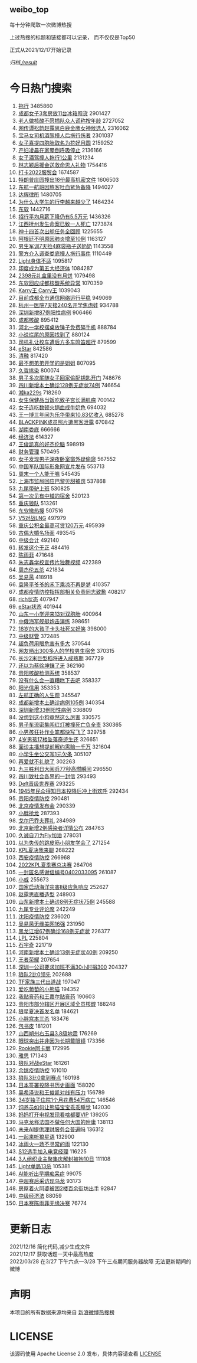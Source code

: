 weibo_top  
---
每十分钟爬取一次微博热搜  

上过热搜的标题和链接都可以记录， 而不仅仅是Top50

正式从2021/12/17开始记录  

*归档[./result](./result/)*

# 今日热门搜索  
1. [拖行](https://s.weibo.com//weibo?q=%23%E6%8B%96%E8%A1%8C%23&Refer=top) 3485860
2. [成都女子3套房放11台冰箱囤货](https://s.weibo.com//weibo?q=%23%E6%88%90%E9%83%BD%E5%A5%B3%E5%AD%903%E5%A5%97%E6%88%BF%E6%94%BE11%E5%8F%B0%E5%86%B0%E7%AE%B1%E5%9B%A4%E8%B4%A7%23&Refer=top) 2901427
3. [老人做核酸不愿插队众人谎称按年龄](https://s.weibo.com//weibo?q=%23%E8%80%81%E4%BA%BA%E5%81%9A%E6%A0%B8%E9%85%B8%E4%B8%8D%E6%84%BF%E6%8F%92%E9%98%9F%E4%BC%97%E4%BA%BA%E8%B0%8E%E7%A7%B0%E6%8C%89%E5%B9%B4%E9%BE%84%23&Refer=top) 2727052
4. [网传谭松韵赵露思白鹿金鹰女神候选人](https://s.weibo.com//weibo?q=%23%E7%BD%91%E4%BC%A0%E8%B0%AD%E6%9D%BE%E9%9F%B5%E8%B5%B5%E9%9C%B2%E6%80%9D%E7%99%BD%E9%B9%BF%E9%87%91%E9%B9%B0%E5%A5%B3%E7%A5%9E%E5%80%99%E9%80%89%E4%BA%BA%23&Refer=top) 2316062
5. [宝马女司机酒驾撞人后拖行伤者](https://s.weibo.com//weibo?q=%23%E5%AE%9D%E9%A9%AC%E5%A5%B3%E5%8F%B8%E6%9C%BA%E9%85%92%E9%A9%BE%E6%92%9E%E4%BA%BA%E5%90%8E%E6%8B%96%E8%A1%8C%E4%BC%A4%E8%80%85%23&Refer=top) 2301037
6. [女子喜提四胞胎取名为花好月圆](https://s.weibo.com//weibo?q=%23%E5%A5%B3%E5%AD%90%E5%96%9C%E6%8F%90%E5%9B%9B%E8%83%9E%E8%83%8E%E5%8F%96%E5%90%8D%E4%B8%BA%E8%8A%B1%E5%A5%BD%E6%9C%88%E5%9C%86%23&Refer=top) 2159252
7. [产妇凌晨在家晕倒呼吸停止](https://s.weibo.com//weibo?q=%23%E4%BA%A7%E5%A6%87%E5%87%8C%E6%99%A8%E5%9C%A8%E5%AE%B6%E6%99%95%E5%80%92%E5%91%BC%E5%90%B8%E5%81%9C%E6%AD%A2%23&Refer=top) 2136166
8. [女子酒驾撞人拖行1公里](https://s.weibo.com//weibo?q=%23%E5%A5%B3%E5%AD%90%E9%85%92%E9%A9%BE%E6%92%9E%E4%BA%BA%E6%8B%96%E8%A1%8C1%E5%85%AC%E9%87%8C%23&Refer=top) 2131234
9. [林志颖后援会送救命恩人礼物](https://s.weibo.com//weibo?q=%23%E6%9E%97%E5%BF%97%E9%A2%96%E5%90%8E%E6%8F%B4%E4%BC%9A%E9%80%81%E6%95%91%E5%91%BD%E6%81%A9%E4%BA%BA%E7%A4%BC%E7%89%A9%23&Refer=top) 1754416
10. [打卡2022服贸会](https://s.weibo.com//weibo?q=%23%E6%89%93%E5%8D%A12022%E6%9C%8D%E8%B4%B8%E4%BC%9A%23&Refer=top) 1674587
11. [特朗普庄园搜出18份最高机密文件](https://s.weibo.com//weibo?q=%23%E7%89%B9%E6%9C%97%E6%99%AE%E5%BA%84%E5%9B%AD%E6%90%9C%E5%87%BA18%E4%BB%BD%E6%9C%80%E9%AB%98%E6%9C%BA%E5%AF%86%E6%96%87%E4%BB%B6%23&Refer=top) 1606503
12. [东航一航班因旅客吐血紧急备降](https://s.weibo.com//weibo?q=%23%E4%B8%9C%E8%88%AA%E4%B8%80%E8%88%AA%E7%8F%AD%E5%9B%A0%E6%97%85%E5%AE%A2%E5%90%90%E8%A1%80%E7%B4%A7%E6%80%A5%E5%A4%87%E9%99%8D%23&Refer=top) 1494027
13. [达辉律所](https://s.weibo.com//weibo?q=%23%E8%BE%BE%E8%BE%89%E5%BE%8B%E6%89%80%23&Refer=top) 1480705
14. [为什么大学生的行李越来越少了](https://s.weibo.com//weibo?q=%23%E4%B8%BA%E4%BB%80%E4%B9%88%E5%A4%A7%E5%AD%A6%E7%94%9F%E7%9A%84%E8%A1%8C%E6%9D%8E%E8%B6%8A%E6%9D%A5%E8%B6%8A%E5%B0%91%E4%BA%86%23&Refer=top) 1464234
15. [东软](https://s.weibo.com//weibo?q=%23%E4%B8%9C%E8%BD%AF%23&Refer=top) 1442716
16. [招行平均月薪下降仍有5.5万元](https://s.weibo.com//weibo?q=%23%E6%8B%9B%E8%A1%8C%E5%B9%B3%E5%9D%87%E6%9C%88%E8%96%AA%E4%B8%8B%E9%99%8D%E4%BB%8D%E6%9C%895.5%E4%B8%87%E5%85%83%23&Refer=top) 1436326
17. [江西抚州发生命案已致一人死亡](https://s.weibo.com//weibo?q=%23%E6%B1%9F%E8%A5%BF%E6%8A%9A%E5%B7%9E%E5%8F%91%E7%94%9F%E5%91%BD%E6%A1%88%E5%B7%B2%E8%87%B4%E4%B8%80%E4%BA%BA%E6%AD%BB%E4%BA%A1%23&Refer=top) 1273874
18. [神十四首次出舱任务全回顾](https://s.weibo.com//weibo?q=%23%E7%A5%9E%E5%8D%81%E5%9B%9B%E9%A6%96%E6%AC%A1%E5%87%BA%E8%88%B1%E4%BB%BB%E5%8A%A1%E5%85%A8%E5%9B%9E%E9%A1%BE%23&Refer=top) 1225655
19. [阿根廷不明原因肺炎增至10例](https://s.weibo.com//weibo?q=%23%E9%98%BF%E6%A0%B9%E5%BB%B7%E4%B8%8D%E6%98%8E%E5%8E%9F%E5%9B%A0%E8%82%BA%E7%82%8E%E5%A2%9E%E8%87%B310%E4%BE%8B%23&Refer=top) 1163127
20. [男生军训7天捡4麻袋瓶子送奶奶](https://s.weibo.com//weibo?q=%23%E7%94%B7%E7%94%9F%E5%86%9B%E8%AE%AD7%E5%A4%A9%E6%8D%A14%E9%BA%BB%E8%A2%8B%E7%93%B6%E5%AD%90%E9%80%81%E5%A5%B6%E5%A5%B6%23&Refer=top) 1143558
21. [警方介入调查娄底撞人拖行事件](https://s.weibo.com//weibo?q=%23%E8%AD%A6%E6%96%B9%E4%BB%8B%E5%85%A5%E8%B0%83%E6%9F%A5%E5%A8%84%E5%BA%95%E6%92%9E%E4%BA%BA%E6%8B%96%E8%A1%8C%E4%BA%8B%E4%BB%B6%23&Refer=top) 1110449
22. [Light身体不适](https://s.weibo.com//weibo?q=%23Light%E8%BA%AB%E4%BD%93%E4%B8%8D%E9%80%82%23&Refer=top) 1095817
23. [印度成为第五大经济体](https://s.weibo.com//weibo?q=%23%E5%8D%B0%E5%BA%A6%E6%88%90%E4%B8%BA%E7%AC%AC%E4%BA%94%E5%A4%A7%E7%BB%8F%E6%B5%8E%E4%BD%93%23&Refer=top) 1084287
24. [2398元礼盒里没有月饼](https://s.weibo.com//weibo?q=%232398%E5%85%83%E7%A4%BC%E7%9B%92%E9%87%8C%E6%B2%A1%E6%9C%89%E6%9C%88%E9%A5%BC%23&Refer=top) 1079498
25. [东软回应成都核酸系统异常](https://s.weibo.com//weibo?q=%23%E4%B8%9C%E8%BD%AF%E5%9B%9E%E5%BA%94%E6%88%90%E9%83%BD%E6%A0%B8%E9%85%B8%E7%B3%BB%E7%BB%9F%E5%BC%82%E5%B8%B8%23&Refer=top) 1070359
26. [Karry王 Carry王](https://s.weibo.com//weibo?q=Karry%E7%8E%8B%20Carry%E7%8E%8B&Refer=top) 1039043
27. [目前成都全市通信网络运行平稳](https://s.weibo.com//weibo?q=%23%E7%9B%AE%E5%89%8D%E6%88%90%E9%83%BD%E5%85%A8%E5%B8%82%E9%80%9A%E4%BF%A1%E7%BD%91%E7%BB%9C%E8%BF%90%E8%A1%8C%E5%B9%B3%E7%A8%B3%23&Refer=top) 949069
28. [杭州一医院7天接240名开学焦虑娃](https://s.weibo.com//weibo?q=%23%E6%9D%AD%E5%B7%9E%E4%B8%80%E5%8C%BB%E9%99%A27%E5%A4%A9%E6%8E%A5240%E5%90%8D%E5%BC%80%E5%AD%A6%E7%84%A6%E8%99%91%E5%A8%83%23&Refer=top) 934788
29. [深圳新增87例阳性病例](https://s.weibo.com//weibo?q=%23%E6%B7%B1%E5%9C%B3%E6%96%B0%E5%A2%9E87%E4%BE%8B%E9%98%B3%E6%80%A7%E7%97%85%E4%BE%8B%23&Refer=top) 906466
30. [成都核酸](https://s.weibo.com//weibo?q=%E6%88%90%E9%83%BD%E6%A0%B8%E9%85%B8&Refer=top) 895412
31. [河北一学校摆桌放锤子免费碎手机](https://s.weibo.com//weibo?q=%23%E6%B2%B3%E5%8C%97%E4%B8%80%E5%AD%A6%E6%A0%A1%E6%91%86%E6%A1%8C%E6%94%BE%E9%94%A4%E5%AD%90%E5%85%8D%E8%B4%B9%E7%A2%8E%E6%89%8B%E6%9C%BA%23&Refer=top) 888784
32. [小说烂尾的原因找到了](https://s.weibo.com//weibo?q=%23%E5%B0%8F%E8%AF%B4%E7%83%82%E5%B0%BE%E7%9A%84%E5%8E%9F%E5%9B%A0%E6%89%BE%E5%88%B0%E4%BA%86%23&Refer=top) 880124
33. [司机礼让校车遭后方多车鸣笛超行](https://s.weibo.com//weibo?q=%23%E5%8F%B8%E6%9C%BA%E7%A4%BC%E8%AE%A9%E6%A0%A1%E8%BD%A6%E9%81%AD%E5%90%8E%E6%96%B9%E5%A4%9A%E8%BD%A6%E9%B8%A3%E7%AC%9B%E8%B6%85%E8%A1%8C%23&Refer=top) 879599
34. [eStar](https://s.weibo.com//weibo?q=%23eStar%23&Refer=top) 842586
35. [清融](https://s.weibo.com//weibo?q=%E6%B8%85%E8%9E%8D&Refer=top) 817420
36. [最不想弟弟开学的是姐姐](https://s.weibo.com//weibo?q=%23%E6%9C%80%E4%B8%8D%E6%83%B3%E5%BC%9F%E5%BC%9F%E5%BC%80%E5%AD%A6%E7%9A%84%E6%98%AF%E5%A7%90%E5%A7%90%23&Refer=top) 807095
37. [久哲挑染](https://s.weibo.com//weibo?q=%23%E4%B9%85%E5%93%B2%E6%8C%91%E6%9F%93%23&Refer=top) 800074
38. [男子多次尾随女子回家偷配钥匙开门](https://s.weibo.com//weibo?q=%23%E7%94%B7%E5%AD%90%E5%A4%9A%E6%AC%A1%E5%B0%BE%E9%9A%8F%E5%A5%B3%E5%AD%90%E5%9B%9E%E5%AE%B6%E5%81%B7%E9%85%8D%E9%92%A5%E5%8C%99%E5%BC%80%E9%97%A8%23&Refer=top) 748676
39. [四川新增本土确诊128例无症状74例](https://s.weibo.com//weibo?q=%23%E5%9B%9B%E5%B7%9D%E6%96%B0%E5%A2%9E%E6%9C%AC%E5%9C%9F%E7%A1%AE%E8%AF%8A128%E4%BE%8B%E6%97%A0%E7%97%87%E7%8A%B674%E4%BE%8B%23&Refer=top) 746654
40. [湘ka229s](https://s.weibo.com//weibo?q=%23%E6%B9%98ka229s%23&Refer=top) 718260
41. [女生保健品当饭吃致子宫长满肌瘤](https://s.weibo.com//weibo?q=%23%E5%A5%B3%E7%94%9F%E4%BF%9D%E5%81%A5%E5%93%81%E5%BD%93%E9%A5%AD%E5%90%83%E8%87%B4%E5%AD%90%E5%AE%AB%E9%95%BF%E6%BB%A1%E8%82%8C%E7%98%A4%23&Refer=top) 700142
42. [女子连吃数顿火锅血成牛奶色](https://s.weibo.com//weibo?q=%23%E5%A5%B3%E5%AD%90%E8%BF%9E%E5%90%83%E6%95%B0%E9%A1%BF%E7%81%AB%E9%94%85%E8%A1%80%E6%88%90%E7%89%9B%E5%A5%B6%E8%89%B2%23&Refer=top) 694032
43. [王一博三年间为乐华带来10.83亿收入](https://s.weibo.com//weibo?q=%23%E7%8E%8B%E4%B8%80%E5%8D%9A%E4%B8%89%E5%B9%B4%E9%97%B4%E4%B8%BA%E4%B9%90%E5%8D%8E%E5%B8%A6%E6%9D%A510.83%E4%BA%BF%E6%94%B6%E5%85%A5%23&Refer=top) 685278
44. [BLACKPINK成员照片遭黑客泄露](https://s.weibo.com//weibo?q=%23BLACKPINK%E6%88%90%E5%91%98%E7%85%A7%E7%89%87%E9%81%AD%E9%BB%91%E5%AE%A2%E6%B3%84%E9%9C%B2%23&Refer=top) 670842
45. [湖南娄底](https://s.weibo.com//weibo?q=%E6%B9%96%E5%8D%97%E5%A8%84%E5%BA%95&Refer=top) 666666
46. [经济法](https://s.weibo.com//weibo?q=%E7%BB%8F%E6%B5%8E%E6%B3%95&Refer=top) 614327
47. [王俊凯真的好杰伦脑](https://s.weibo.com//weibo?q=%23%E7%8E%8B%E4%BF%8A%E5%87%AF%E7%9C%9F%E7%9A%84%E5%A5%BD%E6%9D%B0%E4%BC%A6%E8%84%91%23&Refer=top) 598919
48. [财务管理](https://s.weibo.com//weibo?q=%E8%B4%A2%E5%8A%A1%E7%AE%A1%E7%90%86&Refer=top) 570495
49. [女子发现男子深夜卧室窗外疑偷窥](https://s.weibo.com//weibo?q=%23%E5%A5%B3%E5%AD%90%E5%8F%91%E7%8E%B0%E7%94%B7%E5%AD%90%E6%B7%B1%E5%A4%9C%E5%8D%A7%E5%AE%A4%E7%AA%97%E5%A4%96%E7%96%91%E5%81%B7%E7%AA%A5%23&Refer=top) 567552
50. [中国军队国际形象网宣片发布](https://s.weibo.com//weibo?q=%23%E4%B8%AD%E5%9B%BD%E5%86%9B%E9%98%9F%E5%9B%BD%E9%99%85%E5%BD%A2%E8%B1%A1%E7%BD%91%E5%AE%A3%E7%89%87%E5%8F%91%E5%B8%83%23&Refer=top) 553713
51. [周末一个人能干嘛](https://s.weibo.com//weibo?q=%23%E5%91%A8%E6%9C%AB%E4%B8%80%E4%B8%AA%E4%BA%BA%E8%83%BD%E5%B9%B2%E5%98%9B%23&Refer=top) 545435
52. [上海市监局回应巴黎贝甜被罚](https://s.weibo.com//weibo?q=%23%E4%B8%8A%E6%B5%B7%E5%B8%82%E7%9B%91%E5%B1%80%E5%9B%9E%E5%BA%94%E5%B7%B4%E9%BB%8E%E8%B4%9D%E7%94%9C%E8%A2%AB%E7%BD%9A%23&Refer=top) 537868
53. [九尾带驴上班](https://s.weibo.com//weibo?q=%23%E4%B9%9D%E5%B0%BE%E5%B8%A6%E9%A9%B4%E4%B8%8A%E7%8F%AD%23&Refer=top) 530825
54. [第一次见有中铺的宿舍](https://s.weibo.com//weibo?q=%23%E7%AC%AC%E4%B8%80%E6%AC%A1%E8%A7%81%E6%9C%89%E4%B8%AD%E9%93%BA%E7%9A%84%E5%AE%BF%E8%88%8D%23&Refer=top) 520123
55. [重庆狼队](https://s.weibo.com//weibo?q=%23%E9%87%8D%E5%BA%86%E7%8B%BC%E9%98%9F%23&Refer=top) 513261
56. [东软撤热搜](https://s.weibo.com//weibo?q=%E4%B8%9C%E8%BD%AF%E6%92%A4%E7%83%AD%E6%90%9C&Refer=top) 507516
57. [V5对战LNG](https://s.weibo.com//weibo?q=%23V5%E5%AF%B9%E6%88%98LNG%23&Refer=top) 497979
58. [重庆公积金最高可贷120万元](https://s.weibo.com//weibo?q=%23%E9%87%8D%E5%BA%86%E5%85%AC%E7%A7%AF%E9%87%91%E6%9C%80%E9%AB%98%E5%8F%AF%E8%B4%B7120%E4%B8%87%E5%85%83%23&Refer=top) 495939
59. [古偶大婚名场面](https://s.weibo.com//weibo?q=%23%E5%8F%A4%E5%81%B6%E5%A4%A7%E5%A9%9A%E5%90%8D%E5%9C%BA%E9%9D%A2%23&Refer=top) 493545
60. [中级会计](https://s.weibo.com//weibo?q=%23%E4%B8%AD%E7%BA%A7%E4%BC%9A%E8%AE%A1%23&Refer=top) 492140
61. [转发这个于正](https://s.weibo.com//weibo?q=%23%E8%BD%AC%E5%8F%91%E8%BF%99%E4%B8%AA%E4%BA%8E%E6%AD%A3%23&Refer=top) 484416
62. [陈雨菲](https://s.weibo.com//weibo?q=%23%E9%99%88%E9%9B%A8%E8%8F%B2%23&Refer=top) 471648
63. [朱志鑫学校宣传片独舞视频](https://s.weibo.com//weibo?q=%23%E6%9C%B1%E5%BF%97%E9%91%AB%E5%AD%A6%E6%A0%A1%E5%AE%A3%E4%BC%A0%E7%89%87%E7%8B%AC%E8%88%9E%E8%A7%86%E9%A2%91%23&Refer=top) 422389
64. [周杰伦五杀](https://s.weibo.com//weibo?q=%23%E5%91%A8%E6%9D%B0%E4%BC%A6%E4%BA%94%E6%9D%80%23&Refer=top) 421834
65. [吴易昺](https://s.weibo.com//weibo?q=%E5%90%B4%E6%98%93%E6%98%BA&Refer=top) 418918
66. [袁隆平爷爷的禾下乘凉不再是梦](https://s.weibo.com//weibo?q=%23%E8%A2%81%E9%9A%86%E5%B9%B3%E7%88%B7%E7%88%B7%E7%9A%84%E7%A6%BE%E4%B8%8B%E4%B9%98%E5%87%89%E4%B8%8D%E5%86%8D%E6%98%AF%E6%A2%A6%23&Refer=top) 410357
67. [成都疫情防控指挥部相关负责同志致歉](https://s.weibo.com//weibo?q=%23%E6%88%90%E9%83%BD%E7%96%AB%E6%83%85%E9%98%B2%E6%8E%A7%E6%8C%87%E6%8C%A5%E9%83%A8%E7%9B%B8%E5%85%B3%E8%B4%9F%E8%B4%A3%E5%90%8C%E5%BF%97%E8%87%B4%E6%AD%89%23&Refer=top) 408217
68. [rich状态](https://s.weibo.com//weibo?q=%23rich%E7%8A%B6%E6%80%81%23&Refer=top) 407947
69. [eStar状态](https://s.weibo.com//weibo?q=%23eStar%E7%8A%B6%E6%80%81%23&Refer=top) 401944
70. [山东一小学迎来13对双胞胎](https://s.weibo.com//weibo?q=%23%E5%B1%B1%E4%B8%9C%E4%B8%80%E5%B0%8F%E5%AD%A6%E8%BF%8E%E6%9D%A513%E5%AF%B9%E5%8F%8C%E8%83%9E%E8%83%8E%23&Refer=top) 400964
71. [中俄海军舰艇炮击演练](https://s.weibo.com//weibo?q=%23%E4%B8%AD%E4%BF%84%E6%B5%B7%E5%86%9B%E8%88%B0%E8%89%87%E7%82%AE%E5%87%BB%E6%BC%94%E7%BB%83%23&Refer=top) 398651
72. [18岁的大孩子卡头社死又好笑](https://s.weibo.com//weibo?q=%2318%E5%B2%81%E7%9A%84%E5%A4%A7%E5%AD%A9%E5%AD%90%E5%8D%A1%E5%A4%B4%E7%A4%BE%E6%AD%BB%E5%8F%88%E5%A5%BD%E7%AC%91%23&Refer=top) 398000
73. [中级财管](https://s.weibo.com//weibo?q=%E4%B8%AD%E7%BA%A7%E8%B4%A2%E7%AE%A1&Refer=top) 372485
74. [超负荷用眼危害有多大](https://s.weibo.com//weibo?q=%23%E8%B6%85%E8%B4%9F%E8%8D%B7%E7%94%A8%E7%9C%BC%E5%8D%B1%E5%AE%B3%E6%9C%89%E5%A4%9A%E5%A4%A7%23&Refer=top) 370544
75. [网友晒出300多人的学校男生宿舍](https://s.weibo.com//weibo?q=%23%E7%BD%91%E5%8F%8B%E6%99%92%E5%87%BA300%E5%A4%9A%E4%BA%BA%E7%9A%84%E5%AD%A6%E6%A0%A1%E7%94%B7%E7%94%9F%E5%AE%BF%E8%88%8D%23&Refer=top) 370315
76. [长沙2米巨型稻将进入成熟期](https://s.weibo.com//weibo?q=%23%E9%95%BF%E6%B2%992%E7%B1%B3%E5%B7%A8%E5%9E%8B%E7%A8%BB%E5%B0%86%E8%BF%9B%E5%85%A5%E6%88%90%E7%86%9F%E6%9C%9F%23&Refer=top) 367729
77. [还以为蔡徐坤镶了牙](https://s.weibo.com//weibo?q=%23%E8%BF%98%E4%BB%A5%E4%B8%BA%E8%94%A1%E5%BE%90%E5%9D%A4%E9%95%B6%E4%BA%86%E7%89%99%23&Refer=top) 362160
78. [贵阳核酸检测系统](https://s.weibo.com//weibo?q=%23%E8%B4%B5%E9%98%B3%E6%A0%B8%E9%85%B8%E6%A3%80%E6%B5%8B%E7%B3%BB%E7%BB%9F%23&Refer=top) 358537
79. [没有什么会一直糟糕下去吧](https://s.weibo.com//weibo?q=%23%E6%B2%A1%E6%9C%89%E4%BB%80%E4%B9%88%E4%BC%9A%E4%B8%80%E7%9B%B4%E7%B3%9F%E7%B3%95%E4%B8%8B%E5%8E%BB%E5%90%A7%23&Refer=top) 358337
80. [阳光信用](https://s.weibo.com//weibo?q=%E9%98%B3%E5%85%89%E4%BF%A1%E7%94%A8&Refer=top) 353353
81. [左航正确的人生观](https://s.weibo.com//weibo?q=%23%E5%B7%A6%E8%88%AA%E6%AD%A3%E7%A1%AE%E7%9A%84%E4%BA%BA%E7%94%9F%E8%A7%82%23&Refer=top) 345547
82. [成都新增本土确诊病例105例](https://s.weibo.com//weibo?q=%23%E6%88%90%E9%83%BD%E6%96%B0%E5%A2%9E%E6%9C%AC%E5%9C%9F%E7%A1%AE%E8%AF%8A%E7%97%85%E4%BE%8B105%E4%BE%8B%23&Refer=top) 340354
83. [深圳新增33例阳性病例](https://s.weibo.com//weibo?q=%23%E6%B7%B1%E5%9C%B3%E6%96%B0%E5%A2%9E33%E4%BE%8B%E9%98%B3%E6%80%A7%E7%97%85%E4%BE%8B%23&Refer=top) 336809
84. [没想到这小狗竟然这么厉害](https://s.weibo.com//weibo?q=%23%E6%B2%A1%E6%83%B3%E5%88%B0%E8%BF%99%E5%B0%8F%E7%8B%97%E7%AB%9F%E7%84%B6%E8%BF%99%E4%B9%88%E5%8E%89%E5%AE%B3%23&Refer=top) 330575
85. [男子车流密集闯红灯被撞死亡负全责](https://s.weibo.com//weibo?q=%23%E7%94%B7%E5%AD%90%E8%BD%A6%E6%B5%81%E5%AF%86%E9%9B%86%E9%97%AF%E7%BA%A2%E7%81%AF%E8%A2%AB%E6%92%9E%E6%AD%BB%E4%BA%A1%E8%B4%9F%E5%85%A8%E8%B4%A3%23&Refer=top) 330365
86. [小男孩狂补作业笔都快写飞了](https://s.weibo.com//weibo?q=%23%E5%B0%8F%E7%94%B7%E5%AD%A9%E7%8B%82%E8%A1%A5%E4%BD%9C%E4%B8%9A%E7%AC%94%E9%83%BD%E5%BF%AB%E5%86%99%E9%A3%9E%E4%BA%86%23&Refer=top) 329758
87. [4岁男孩17楼坠落奇迹生还](https://s.weibo.com//weibo?q=%234%E5%B2%81%E7%94%B7%E5%AD%A917%E6%A5%BC%E5%9D%A0%E8%90%BD%E5%A5%87%E8%BF%B9%E7%94%9F%E8%BF%98%23&Refer=top) 326651
88. [面诊主播想提前解约需赔一千万](https://s.weibo.com//weibo?q=%23%E9%9D%A2%E8%AF%8A%E4%B8%BB%E6%92%AD%E6%83%B3%E6%8F%90%E5%89%8D%E8%A7%A3%E7%BA%A6%E9%9C%80%E8%B5%94%E4%B8%80%E5%8D%83%E4%B8%87%23&Refer=top) 321604
89. [小学生坐公交写1元欠条](https://s.weibo.com//weibo?q=%23%E5%B0%8F%E5%AD%A6%E7%94%9F%E5%9D%90%E5%85%AC%E4%BA%A4%E5%86%991%E5%85%83%E6%AC%A0%E6%9D%A1%23&Refer=top) 305107
90. [再爱就不礼貌了](https://s.weibo.com//weibo?q=%E5%86%8D%E7%88%B1%E5%B0%B1%E4%B8%8D%E7%A4%BC%E8%B2%8C%E4%BA%86&Refer=top) 302263
91. [九三胜利日大阅兵77秒高燃瞬间](https://s.weibo.com//weibo?q=%23%E4%B9%9D%E4%B8%89%E8%83%9C%E5%88%A9%E6%97%A5%E5%A4%A7%E9%98%85%E5%85%B577%E7%A7%92%E9%AB%98%E7%87%83%E7%9E%AC%E9%97%B4%23&Refer=top) 296550
92. [四川致社会各界的一封信](https://s.weibo.com//weibo?q=%23%E5%9B%9B%E5%B7%9D%E8%87%B4%E7%A4%BE%E4%BC%9A%E5%90%84%E7%95%8C%E7%9A%84%E4%B8%80%E5%B0%81%E4%BF%A1%23&Refer=top) 293493
93. [Deft晋级世界赛](https://s.weibo.com//weibo?q=%23Deft%E6%99%8B%E7%BA%A7%E4%B8%96%E7%95%8C%E8%B5%9B%23&Refer=top) 293225
94. [1945年民众得知日本投降后冲上街欢呼](https://s.weibo.com//weibo?q=%231945%E5%B9%B4%E6%B0%91%E4%BC%97%E5%BE%97%E7%9F%A5%E6%97%A5%E6%9C%AC%E6%8A%95%E9%99%8D%E5%90%8E%E5%86%B2%E4%B8%8A%E8%A1%97%E6%AC%A2%E5%91%BC%23&Refer=top) 292434
95. [贵阳疫情防控](https://s.weibo.com//weibo?q=%E8%B4%B5%E9%98%B3%E7%96%AB%E6%83%85%E9%98%B2%E6%8E%A7&Refer=top) 290481
96. [北京疫情发布会](https://s.weibo.com//weibo?q=%23%E5%8C%97%E4%BA%AC%E7%96%AB%E6%83%85%E5%8F%91%E5%B8%83%E4%BC%9A%23&Refer=top) 290339
97. [小胖抢龙](https://s.weibo.com//weibo?q=%23%E5%B0%8F%E8%83%96%E6%8A%A2%E9%BE%99%23&Refer=top) 287393
98. [戈尔巴乔夫葬礼](https://s.weibo.com//weibo?q=%23%E6%88%88%E5%B0%94%E5%B7%B4%E4%B9%94%E5%A4%AB%E8%91%AC%E7%A4%BC%23&Refer=top) 284989
99. [北京新增2例感染者详情公布](https://s.weibo.com//weibo?q=%23%E5%8C%97%E4%BA%AC%E6%96%B0%E5%A2%9E2%E4%BE%8B%E6%84%9F%E6%9F%93%E8%80%85%E8%AF%A6%E6%83%85%E5%85%AC%E5%B8%83%23&Refer=top) 284763
100. [久诚自刀为Fly加油](https://s.weibo.com//weibo?q=%23%E4%B9%85%E8%AF%9A%E8%87%AA%E5%88%80%E4%B8%BAFly%E5%8A%A0%E6%B2%B9%23&Refer=top) 278031
101. [以为失传的跳皮筋小朋友学会了](https://s.weibo.com//weibo?q=%23%E4%BB%A5%E4%B8%BA%E5%A4%B1%E4%BC%A0%E7%9A%84%E8%B7%B3%E7%9A%AE%E7%AD%8B%E5%B0%8F%E6%9C%8B%E5%8F%8B%E5%AD%A6%E4%BC%9A%E4%BA%86%23&Refer=top) 271254
102. [KPL夏决我来聊](https://s.weibo.com//weibo?q=%23KPL%E5%A4%8F%E5%86%B3%E6%88%91%E6%9D%A5%E8%81%8A%23&Refer=top) 268222
103. [西安疫情防控](https://s.weibo.com//weibo?q=%E8%A5%BF%E5%AE%89%E7%96%AB%E6%83%85%E9%98%B2%E6%8E%A7&Refer=top) 266968
104. [2022KPL夏季赛总决赛](https://s.weibo.com//weibo?q=%232022KPL%E5%A4%8F%E5%AD%A3%E8%B5%9B%E6%80%BB%E5%86%B3%E8%B5%9B%23&Refer=top) 264706
105. [一封匿名感谢信编号0402033095](https://s.weibo.com//weibo?q=%23%E4%B8%80%E5%B0%81%E5%8C%BF%E5%90%8D%E6%84%9F%E8%B0%A2%E4%BF%A1%E7%BC%96%E5%8F%B70402033095%23&Refer=top) 261087
106. [小威](https://s.weibo.com//weibo?q=%E5%B0%8F%E5%A8%81&Refer=top) 255673
107. [国家启动海洋灾害Ⅱ级应急响应](https://s.weibo.com//weibo?q=%23%E5%9B%BD%E5%AE%B6%E5%90%AF%E5%8A%A8%E6%B5%B7%E6%B4%8B%E7%81%BE%E5%AE%B3%E2%85%A1%E7%BA%A7%E5%BA%94%E6%80%A5%E5%93%8D%E5%BA%94%23&Refer=top) 252627
108. [赵露思直播造型](https://s.weibo.com//weibo?q=%23%E8%B5%B5%E9%9C%B2%E6%80%9D%E7%9B%B4%E6%92%AD%E9%80%A0%E5%9E%8B%23&Refer=top) 248903
109. [山东新增本土确诊8例无症状75例](https://s.weibo.com//weibo?q=%23%E5%B1%B1%E4%B8%9C%E6%96%B0%E5%A2%9E%E6%9C%AC%E5%9C%9F%E7%A1%AE%E8%AF%8A8%E4%BE%8B%E6%97%A0%E7%97%87%E7%8A%B675%E4%BE%8B%23&Refer=top) 245588
110. [九尾专业评论席](https://s.weibo.com//weibo?q=%23%E4%B9%9D%E5%B0%BE%E4%B8%93%E4%B8%9A%E8%AF%84%E8%AE%BA%E5%B8%AD%23&Refer=top) 242249
111. [沈阳疫情防控](https://s.weibo.com//weibo?q=%23%E6%B2%88%E9%98%B3%E7%96%AB%E6%83%85%E9%98%B2%E6%8E%A7%23&Refer=top) 236020
112. [吴易昺无缘美网16强](https://s.weibo.com//weibo?q=%23%E5%90%B4%E6%98%93%E6%98%BA%E6%97%A0%E7%BC%98%E7%BE%8E%E7%BD%9116%E5%BC%BA%23&Refer=top) 231950
113. [黑龙江增67例确诊168例无症状](https://s.weibo.com//weibo?q=%23%E9%BB%91%E9%BE%99%E6%B1%9F%E5%A2%9E67%E4%BE%8B%E7%A1%AE%E8%AF%8A168%E4%BE%8B%E6%97%A0%E7%97%87%E7%8A%B6%23&Refer=top) 226377
114. [LPL](https://s.weibo.com//weibo?q=LPL&Refer=top) 225804
115. [石宇奇](https://s.weibo.com//weibo?q=%E7%9F%B3%E5%AE%87%E5%A5%87&Refer=top) 221719
116. [河南新增本土确诊13例无症状40例](https://s.weibo.com//weibo?q=%23%E6%B2%B3%E5%8D%97%E6%96%B0%E5%A2%9E%E6%9C%AC%E5%9C%9F%E7%A1%AE%E8%AF%8A13%E4%BE%8B%E6%97%A0%E7%97%87%E7%8A%B640%E4%BE%8B%23&Refer=top) 209250
117. [王者荣耀](https://s.weibo.com//weibo?q=%E7%8E%8B%E8%80%85%E8%8D%A3%E8%80%80&Refer=top) 207654
118. [深圳一公司要求加班不满30小时捐300](https://s.weibo.com//weibo?q=%23%E6%B7%B1%E5%9C%B3%E4%B8%80%E5%85%AC%E5%8F%B8%E8%A6%81%E6%B1%82%E5%8A%A0%E7%8F%AD%E4%B8%8D%E6%BB%A130%E5%B0%8F%E6%97%B6%E6%8D%90300%23&Refer=top) 204327
119. [狼队2比0领先](https://s.weibo.com//weibo?q=%23%E7%8B%BC%E9%98%9F2%E6%AF%940%E9%A2%86%E5%85%88%23&Refer=top) 202688
120. [TF家族三代出道战](https://s.weibo.com//weibo?q=%23TF%E5%AE%B6%E6%97%8F%E4%B8%89%E4%BB%A3%E5%87%BA%E9%81%93%E6%88%98%23&Refer=top) 197047
121. [爱吃葡萄的小熊猫](https://s.weibo.com//weibo?q=%23%E7%88%B1%E5%90%83%E8%91%A1%E8%90%84%E7%9A%84%E5%B0%8F%E7%86%8A%E7%8C%AB%23&Refer=top) 194352
122. [我贴膏药和王嘉尔贴膏药](https://s.weibo.com//weibo?q=%23%E6%88%91%E8%B4%B4%E8%86%8F%E8%8D%AF%E5%92%8C%E7%8E%8B%E5%98%89%E5%B0%94%E8%B4%B4%E8%86%8F%E8%8D%AF%23&Refer=top) 190603
123. [贵阳市部分辖区开展区域全员核酸](https://s.weibo.com//weibo?q=%23%E8%B4%B5%E9%98%B3%E5%B8%82%E9%83%A8%E5%88%86%E8%BE%96%E5%8C%BA%E5%BC%80%E5%B1%95%E5%8C%BA%E5%9F%9F%E5%85%A8%E5%91%98%E6%A0%B8%E9%85%B8%23&Refer=top) 188248
124. [狼星夏决首发名单](https://s.weibo.com//weibo?q=%23%E7%8B%BC%E6%98%9F%E5%A4%8F%E5%86%B3%E9%A6%96%E5%8F%91%E5%90%8D%E5%8D%95%23&Refer=top) 184621
125. [小胖宫本三杀](https://s.weibo.com//weibo?q=%23%E5%B0%8F%E8%83%96%E5%AE%AB%E6%9C%AC%E4%B8%89%E6%9D%80%23&Refer=top) 183476
126. [包书皮](https://s.weibo.com//weibo?q=%23%E5%8C%85%E4%B9%A6%E7%9A%AE%23&Refer=top) 181201
127. [山西朔州右玉县3.8级地震](https://s.weibo.com//weibo?q=%23%E5%B1%B1%E8%A5%BF%E6%9C%94%E5%B7%9E%E5%8F%B3%E7%8E%89%E5%8E%BF3.8%E7%BA%A7%E5%9C%B0%E9%9C%87%23&Refer=top) 176269
128. [眼球突出并非因为长期戴眼镜](https://s.weibo.com//weibo?q=%23%E7%9C%BC%E7%90%83%E7%AA%81%E5%87%BA%E5%B9%B6%E9%9D%9E%E5%9B%A0%E4%B8%BA%E9%95%BF%E6%9C%9F%E6%88%B4%E7%9C%BC%E9%95%9C%23&Refer=top) 173356
129. [Rookie阿卡丽](https://s.weibo.com//weibo?q=%23Rookie%E9%98%BF%E5%8D%A1%E4%B8%BD%23&Refer=top) 172995
130. [雅思](https://s.weibo.com//weibo?q=%E9%9B%85%E6%80%9D&Refer=top) 171343
131. [狼队对战eStar](https://s.weibo.com//weibo?q=%23%E7%8B%BC%E9%98%9F%E5%AF%B9%E6%88%98eStar%23&Refer=top) 161261
132. [余姚疫情防控](https://s.weibo.com//weibo?q=%E4%BD%99%E5%A7%9A%E7%96%AB%E6%83%85%E9%98%B2%E6%8E%A7&Refer=top) 161010
133. [狼队3比0拿到赛点](https://s.weibo.com//weibo?q=%23%E7%8B%BC%E9%98%9F3%E6%AF%940%E6%8B%BF%E5%88%B0%E8%B5%9B%E7%82%B9%23&Refer=top) 160198
134. [日本签署投降书历史画面](https://s.weibo.com//weibo?q=%23%E6%97%A5%E6%9C%AC%E7%AD%BE%E7%BD%B2%E6%8A%95%E9%99%8D%E4%B9%A6%E5%8E%86%E5%8F%B2%E7%94%BB%E9%9D%A2%23&Refer=top) 158020
135. [吴希泽说和王俊凯对线有压力](https://s.weibo.com//weibo?q=%23%E5%90%B4%E5%B8%8C%E6%B3%BD%E8%AF%B4%E5%92%8C%E7%8E%8B%E4%BF%8A%E5%87%AF%E5%AF%B9%E7%BA%BF%E6%9C%89%E5%8E%8B%E5%8A%9B%23&Refer=top) 156789
136. [34岁独子住院1个月花费54万病亡](https://s.weibo.com//weibo?q=%2334%E5%B2%81%E7%8B%AC%E5%AD%90%E4%BD%8F%E9%99%A21%E4%B8%AA%E6%9C%88%E8%8A%B1%E8%B4%B954%E4%B8%87%E7%97%85%E4%BA%A1%23&Refer=top) 146546
137. [饲养员如何让熊猫宝宝乖乖睡觉](https://s.weibo.com//weibo?q=%23%E9%A5%B2%E5%85%BB%E5%91%98%E5%A6%82%E4%BD%95%E8%AE%A9%E7%86%8A%E7%8C%AB%E5%AE%9D%E5%AE%9D%E4%B9%96%E4%B9%96%E7%9D%A1%E8%A7%89%23&Refer=top) 142030
138. [妈妈打开电视发现看啥都要VIP](https://s.weibo.com//weibo?q=%23%E5%A6%88%E5%A6%88%E6%89%93%E5%BC%80%E7%94%B5%E8%A7%86%E5%8F%91%E7%8E%B0%E7%9C%8B%E5%95%A5%E9%83%BD%E8%A6%81VIP%23&Refer=top) 139205
139. [马克龙称法国不做任何大国的附庸](https://s.weibo.com//weibo?q=%23%E9%A9%AC%E5%85%8B%E9%BE%99%E7%A7%B0%E6%B3%95%E5%9B%BD%E4%B8%8D%E5%81%9A%E4%BB%BB%E4%BD%95%E5%A4%A7%E5%9B%BD%E7%9A%84%E9%99%84%E5%BA%B8%23&Refer=top) 138113
140. [未来AI提供理财服务会普遍吗](https://s.weibo.com//weibo?q=%23%E6%9C%AA%E6%9D%A5AI%E6%8F%90%E4%BE%9B%E7%90%86%E8%B4%A2%E6%9C%8D%E5%8A%A1%E4%BC%9A%E6%99%AE%E9%81%8D%E5%90%97%23&Refer=top) 136312
141. [一起来听狼星语](https://s.weibo.com//weibo?q=%23%E4%B8%80%E8%B5%B7%E6%9D%A5%E5%90%AC%E7%8B%BC%E6%98%9F%E8%AF%AD%23&Refer=top) 132900
142. [冰雨火一场不寻常的雨](https://s.weibo.com//weibo?q=%23%E5%86%B0%E9%9B%A8%E7%81%AB%E4%B8%80%E5%9C%BA%E4%B8%8D%E5%AF%BB%E5%B8%B8%E7%9A%84%E9%9B%A8%23&Refer=top) 122130
143. [S12选手加入电竞经理](https://s.weibo.com//weibo?q=%23S12%E9%80%89%E6%89%8B%E5%8A%A0%E5%85%A5%E7%94%B5%E7%AB%9E%E7%BB%8F%E7%90%86%23&Refer=top) 116225
144. [3人组织业主聚集庆解封被拘10日](https://s.weibo.com//weibo?q=%233%E4%BA%BA%E7%BB%84%E7%BB%87%E4%B8%9A%E4%B8%BB%E8%81%9A%E9%9B%86%E5%BA%86%E8%A7%A3%E5%B0%81%E8%A2%AB%E6%8B%9810%E6%97%A5%23&Refer=top) 111108
145. [Light单局13杀](https://s.weibo.com//weibo?q=%23Light%E5%8D%95%E5%B1%8013%E6%9D%80%23&Refer=top) 105381
146. [AI能听出早期痴呆症](https://s.weibo.com//weibo?q=%23AI%E8%83%BD%E5%90%AC%E5%87%BA%E6%97%A9%E6%9C%9F%E7%97%B4%E5%91%86%E7%97%87%23&Refer=top) 99075
147. [中超赛后采访现乌龙](https://s.weibo.com//weibo?q=%23%E4%B8%AD%E8%B6%85%E8%B5%9B%E5%90%8E%E9%87%87%E8%AE%BF%E7%8E%B0%E4%B9%8C%E9%BE%99%23&Refer=top) 93173
148. [房屋着火阿婆被困2楼百余街坊出手](https://s.weibo.com//weibo?q=%23%E6%88%BF%E5%B1%8B%E7%9D%80%E7%81%AB%E9%98%BF%E5%A9%86%E8%A2%AB%E5%9B%B02%E6%A5%BC%E7%99%BE%E4%BD%99%E8%A1%97%E5%9D%8A%E5%87%BA%E6%89%8B%23&Refer=top) 92847
149. [中级经济法](https://s.weibo.com//weibo?q=%E4%B8%AD%E7%BA%A7%E7%BB%8F%E6%B5%8E%E6%B3%95&Refer=top) 88059
150. [日本赛陈雨菲无缘决赛](https://s.weibo.com//weibo?q=%23%E6%97%A5%E6%9C%AC%E8%B5%9B%E9%99%88%E9%9B%A8%E8%8F%B2%E6%97%A0%E7%BC%98%E5%86%B3%E8%B5%9B%23&Refer=top) 76774
# 更新日志  
2021/12/16  简化代码,减少生成文件  
2021/12/17  获取话题一天中最高热度  
2022/03/28  在3/27 下午六点—3/28 下午三点期间服务器故障 无法更新期间的微博  
# 声明  
本项目的所有数据来源均来自 [新浪微博热搜榜](https://s.weibo.com/top/summary)  

# LICENSE
该源码使用 Apache License 2.0 发布，具体内容请查看 [LICENSE](./LICENSE)
